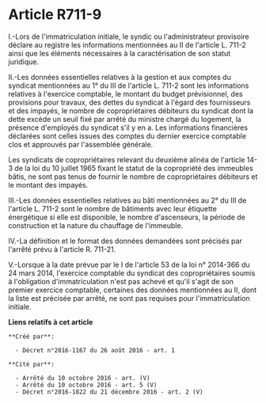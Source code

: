 # Article R711-9

I.-Lors de l'immatriculation initiale, le syndic ou l'administrateur provisoire déclare au registre les informations
mentionnées au II de l'article L. 711-2 ainsi que les éléments nécessaires à la caractérisation de son statut juridique. 

II.-Les données essentielles relatives à la gestion et aux comptes du syndicat mentionnées au 1° du III de l'article L. 711-2
sont les informations relatives à l'exercice comptable, le montant du budget prévisionnel, des provisions pour travaux, des
dettes du syndicat à l'égard des fournisseurs et des impayés, le nombre de copropriétaires débiteurs du syndicat dont la
dette excède un seuil fixé par arrêté du ministre chargé du logement, la présence d'employés du syndicat s'il y en a. Les
informations financières déclarées sont celles issues des comptes du dernier exercice comptable clos et approuvés par
l'assemblée générale. 

Les syndicats de copropriétaires relevant du deuxième alinéa de l'article 14-3 de la loi du 10 juillet 1965 fixant le statut
de la copropriété des immeubles bâtis, ne sont pas tenus de fournir le nombre de copropriétaires débiteurs et le montant des
impayés. 

III.-Les données essentielles relatives au bâti mentionnées au 2° du III de l'article L. 711-2 sont le nombre de bâtiments
avec leur étiquette énergétique si elle est disponible, le nombre d'ascenseurs, la période de construction et la nature du
chauffage de l'immeuble. 

IV.-La définition et le format des données demandées sont précisés par l'arrêté prévu à l'article R. 711-21. 

V.-Lorsque à la date prévue par le I de l'article 53 de la loi n° 2014-366 du 24 mars 2014, l'exercice comptable du syndicat
des copropriétaires soumis à l'obligation d'immatriculation n'est pas achevé et qu'il s'agit de son premier exercice
comptable, certaines des données mentionnées au II, dont la liste est précisée par arrêté, ne sont pas requises pour
l'immatriculation initiale.

**Liens relatifs à cet article**

	**Créé par**:

	  - Décret n°2016-1167 du 26 août 2016 - art. 1

	**Cité par**:

	  - Arrêté du 10 octobre 2016 - art. (V)
	  - Arrêté du 10 octobre 2016 - art. 5 (V)
	  - Décret n°2016-1822 du 21 décembre 2016 - art. 2 (V)
